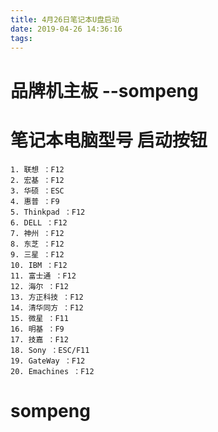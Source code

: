 ```yaml
---
title: 4月26日笔记本U盘启动
date: 2019-04-26 14:36:16
tags:
---
```


# 品牌机主板  --sompeng
# 笔记本电脑型号 启动按钮
    1. 联想 ：F12 
    2. 宏基 ：F12
    3. 华硕 ：ESC 
    4. 惠普 ：F9
    5. Thinkpad ：F12 
    6. DELL ：F12
    7. 神州 ：F12 
    8. 东芝 ：F12
    9. 三星 ：F12 
    10. IBM ：F12
    11. 富士通 ：F12 
    12. 海尔 ：F12
    13. 方正科技 ：F12 
    14. 清华同方 ：F12
    15. 微星 ：F11
    16. 明基 ：F9
    17. 技嘉 ：F12 
    18. Sony ：ESC/F11
    19. GateWay ：F12 
    20. Emachines ：F12 
# sompeng
    
